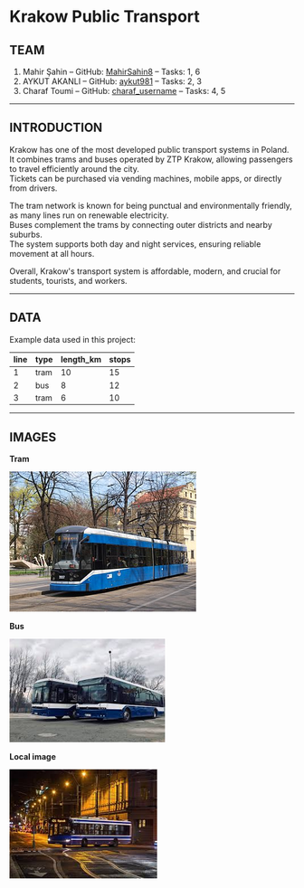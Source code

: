 # Krakow Public Transport

## TEAM
1. Mahir Şahin – GitHub: [MahirSahin8](https://github.com/MahirSahin8) – 
Tasks: 1, 6  
2. AYKUT AKANLI – GitHub: [aykut981]([https://github.com/aykut981]) – Tasks: 2, 3  
3. Charaf Toumi – GitHub: 
[charaf_username](https://github.com/charaf_username) – Tasks: 4, 5  

---

## INTRODUCTION
Krakow has one of the most developed public transport systems in Poland.  
It combines trams and buses operated by ZTP Krakow, allowing passengers to 
travel efficiently around the city.  
Tickets can be purchased via vending machines, mobile apps, or directly from 
drivers.  

The tram network is known for being punctual and environmentally friendly, 
as many lines run on renewable electricity.  
Buses complement the trams by connecting outer districts and nearby suburbs.  
The system supports both day and night services, ensuring reliable movement 
at all hours.  

Overall, Krakow's transport system is affordable, modern, and crucial for 
students, tourists, and workers.

---

## DATA
Example data used in this project:  

| line | type | length_km | stops |
|------|------|------------|-------|
| 1 | tram | 10 | 15 |
| 2 | bus | 8 | 12 |
| 3 | tram | 6 | 10 |

---

## IMAGES

**Tram**

![Tram](./IMG/tram.jpeg)

**Bus**

![Bus](./IMG/bus.jpeg)

**Local image**

![Local](./IMG/local.jpeg)

